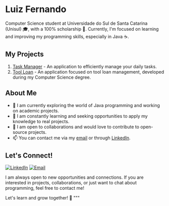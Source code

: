 # Luiz Fernando

Computer Science student at Universidade do Sul de Santa Catarina (Unisul) 🎓, with a 100% scholarship 🌟. Currently, I'm focused on learning and improving my programming skills, especially in Java ☕.

## My Projects
1. [Task Manager](https://github.com/yLuffe/Gerenciador-de-Tarefas) - An application to efficiently manage your daily tasks.
2. [Tool Loan](https://github.com/xrkmed/Unisul_EmprestimoDeFerramentasApp) - An application focused on tool loan management, developed during my Computer Science degree.

## About Me

- 🔭 I am currently exploring the world of Java programming and working on academic projects.
- 🌱 I am constantly learning and seeking opportunities to apply my knowledge to real projects.
- 👯 I am open to collaborations and would love to contribute to open-source projects.
- 📫 You can contact me via my [email](mailto:luizfernandokuhn@hotmail.com) or through [LinkedIn](https://www.linkedin.com/in/luizfernandokuhn/).

## Let's Connect!
[![LinkedIn](https://img.shields.io/badge/-LinkedIn-blue?style=flat-square&logo=linkedin&logoColor=white&link=https://www.linkedin.com/in/luizfernandokuhn/)](https://www.linkedin.com/in/luizfernandokuhn/)
[![Email](https://img.shields.io/badge/Email-luizfernandokuhn%40hotmail.com-blue)](mailto:luizfernandokuhn@hotmail.com)

I am always open to new opportunities and connections. If you are interested in projects, collaborations, or just want to chat about programming, feel free to contact me!

Let's learn and grow together! 🚀
"""
